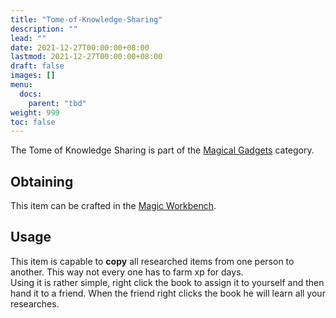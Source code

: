 ```yaml
---
title: "Tome-of-Knowledge-Sharing"
description: ""
lead: ""
date: 2021-12-27T00:00:00+08:00
lastmod: 2021-12-27T00:00:00+08:00
draft: false
images: []
menu: 
  docs:
    parent: "tbd"
weight: 999
toc: false
---
```


The Tome of Knowledge Sharing is part of the [Magical Gadgets](/docs/slimefun/magical-gadgets) category.  

## Obtaining

This item can be crafted in the [Magic Workbench](/docs/slimefun/magic-workbench).

## Usage

This item is capable to **copy** all researched items from one person to another. This way not every one has to farm xp for days.  
Using it is rather simple, right click the book to assign it to yourself and then hand it to a friend. When the friend right clicks the book he will learn all your researches.
